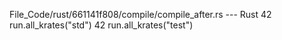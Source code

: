 File_Code/rust/661141f808/compile/compile_after.rs --- Rust
42         run.all_krates("std")                                                                                                                             42         run.all_krates("test")

